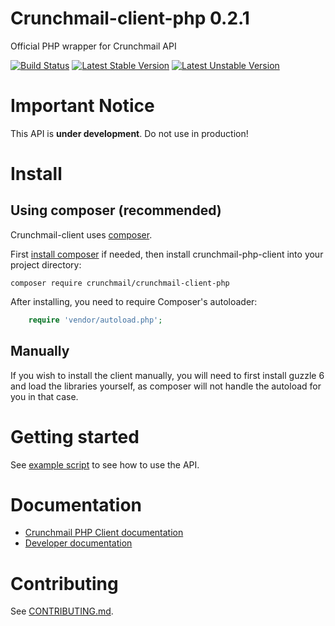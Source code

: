 
# Crunchmail-client-php 0.2.1

Official PHP wrapper for Crunchmail API

[![Build Status](https://travis-ci.org/crunchmail/crunchmail-client-php.svg?branch=master)](https://travis-ci.org/crunchmail/crunchmail-client-php)
[![Latest Stable Version](https://poser.pugx.org/crunchmail/crunchmail-client-php/v/stable)](https://packagist.org/packages/crunchmail/crunchmail-client-php)
[![Latest Unstable Version](https://poser.pugx.org/crunchmail/crunchmail-client-php/v/unstable)](https://packagist.org/packages/crunchmail/crunchmail-client-php)


# Important Notice

This API is **under development**. Do not use in production!


# Install

## Using composer (recommended)

Crunchmail-client uses [composer](https://getcomposer.org/).

First [install composer](https://getcomposer.org/doc/00-intro.md) if needed,
then install crunchmail-php-client into your project directory:

    composer require crunchmail/crunchmail-client-php

After installing, you need to require Composer's autoloader:

```php
    require 'vendor/autoload.php';
```

## Manually

If you wish to install the client manually, you will need to first install
guzzle 6 and load the libraries yourself, as composer will not handle the
autoload for you in that case.


# Getting started

See [example script](./examples/index.php) to see how to use the API.


# Documentation

* [Crunchmail PHP Client documentation](http://crunchmail-api-php-client.readthedocs.org/en/latest/)
* [Developer documentation](http://crunchmail.github.io/crunchmail-client-php)


# Contributing

See [CONTRIBUTING.md](./CONTRIBUTING.md).
